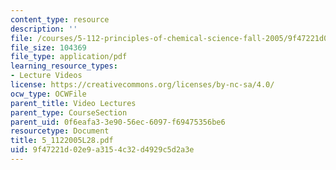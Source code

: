 ```yaml
---
content_type: resource
description: ''
file: /courses/5-112-principles-of-chemical-science-fall-2005/9f47221d02e9a3154c32d4929c5d2a3e_5_1122005L28.pdf
file_size: 104369
file_type: application/pdf
learning_resource_types:
- Lecture Videos
license: https://creativecommons.org/licenses/by-nc-sa/4.0/
ocw_type: OCWFile
parent_title: Video Lectures
parent_type: CourseSection
parent_uid: 0f6eafa3-3e90-56ec-6097-f69475356be6
resourcetype: Document
title: 5_1122005L28.pdf
uid: 9f47221d-02e9-a315-4c32-d4929c5d2a3e
---
```

